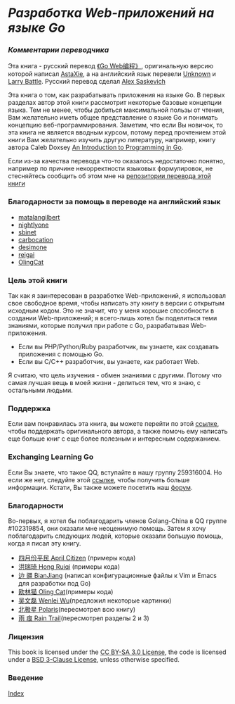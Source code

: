 ***Разработка Web-приложений на языке Go***
======================================

### ***Комментарии переводчика***

Эта книга - русский перевод [《Go Web编程》](https://github.com/astaxie/build-web-application-with-golang), оригинальную версию которой написал [AstaXie](https://github.com/astaxie), а на английский язык перевели [Unknown](https://github.com/Unknwon) и [Larry Battle](https://github.com/LarryBattle). Русский перевод сделал [Alex Saskevich](https://github.com/asaskevich)

Эта книга о том, как разрабатывать приложения на языке Go. В первых разделах автор этой книги рассмотрит некоторые базовые концепции языка. Тем не менее, чтобы добиться максимальной пользы от чтения, Вам желательно иметь общее представление о языке Go и понимать концепцию веб-программирования. Заметим, что если Вы новичок, то эта книга не является вводным курсом, потому перед прочтением этой книги Вам желательно изучить другую литературу, например, книгу автора Caleb Doxsey [An Introduction to Programming in Go](http://www.golang-book.com/).

Если из-за качества перевода что-то оказалось недостаточно понятно, например по причине некорректности языковых формулировок, не стесняйтесь сообщить об этом мне на [репозитории перевода этой книги](https://github.com/asaskevich/build-web-application-with-golang_RU)

### Благодарности за помощь в переводе на английский язык

- [matalangilbert](https://github.com/matalangilbert)
- [nightlyone](https://github.com/nightlyone)
- [sbinet](https://github.com/sbinet)
- [carbocation](https://github.com/carbocation)
- [desimone](https://github.com/desimone)
- [reigai](https://github.com/reigai)
- [OlingCat](https://github.com/OlingCat)

### Цель этой книги

Так как я заинтересован в разработке Web-приложений, я использовал свое свободное время, чтобы написать эту книгу в версии с открытым исходным кодом. Это не значит, что у меня хорошие способности в создании Web-приложений; я всего-лишь хотел бы поделиться теми знаниями, которые получил при работе с Go, разрабатывая Web-приложения.

- Если вы PHP/Python/Ruby разработчик, вы узнаете, как создавать приложения с помощью Go.
- Если вы C/C++ разработчик, вы узнаете, как работает Web.

Я считаю, что цель изучения - обмен знаниями с другими. Потому что самая лучшая вещь в моей жизни -  делиться тем, что я знаю, с остальными людьми.

### Поддержка

Если вам понравилась эта книга, вы можете перейти по этой [ссылке](https://me.alipay.com/astaxie), чтобы поддержать оригинального автора, а также помочь ему написать еще больше книг с еще более полезным и интересным содержанием.

### Exchanging Learning Go

Если Вы знаете, что такое QQ, вступайте в нашу группу 259316004. Но если же нет, следуйте этой [ссылке](http://download.imqq.com/download.shtml), чтобы получить больше информации. Кстати, Вы также можете посетить наш [форум](http://bbs.beego.me).

### Благодарности

Во-первых, я хотел бы поблагодарить членов Golang-China в QQ группе #102319854, они оказали мне неоценимую помощь. Затем я хочу поблагодарить следующих людей, которые оказали большую помощь, когда я писал эту книгу.

 - [四月份平民 April Citizen](https://plus.google.com/110445767383269817959) (примеры кода)
 - [洪瑞琦 Hong Ruiqi](https://github.com/hongruiqi) (примеры кода)
 - [边  疆 BianJiang](https://github.com/border) (написал конфигурационные файлы к Vim и Emacs для разработки под Go)
 - [欧林猫 Oling Cat](https://github.com/OlingCat)(примеры кода)
 - [吴文磊 Wenlei Wu](mailto:spadesacn@gmail.com)(предложил некоторые картинки)
 - [北极星 Polaris](https://github.com/polaris1119)(пересмотрел всю книгу)
 - [雨  痕 Rain Trail](https://github.com/qyuhen)(пересмотрел разделы 2 и 3)

### Лицензия

This book is licensed under the [CC BY-SA 3.0 License](http://creativecommons.org/licenses/by-sa/3.0/),
the code is licensed under a [BSD 3-Clause License](<https://github.com/astaxie/build-web-application-with-golang/blob/master/LICENSE.md>), unless otherwise specified.

### Введение

[Index](preface.md)
